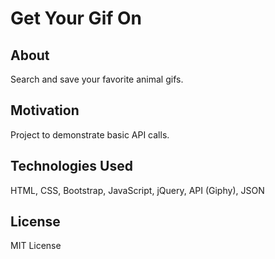 # Get Your Gif On

## About
Search and save your favorite animal gifs.

## Motivation
Project to demonstrate basic API calls. 

## Technologies Used 
HTML, CSS, Bootstrap, JavaScript, jQuery, API (Giphy), JSON

## License 
MIT License
